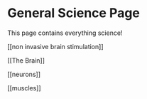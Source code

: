 # General Science Page
This page contains everything science!

[[non invasive brain stimulation]]

[[The Brain]]

[[neurons]]

[[muscles]]